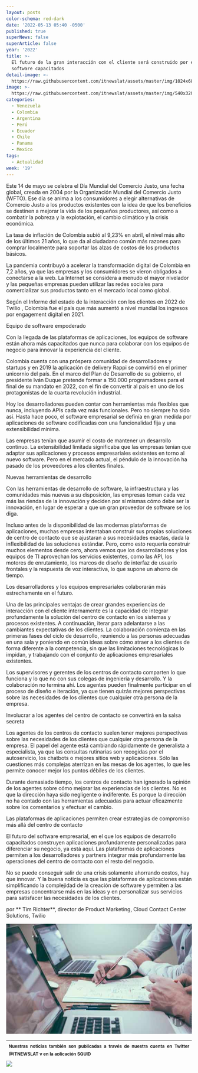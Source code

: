 ```yaml
---
layout: posts
color-schema: red-dark
date: '2022-05-13 05:40 -0500'
published: true
superNews: false
superArticle: false
year: '2022'
title: >-
  El futuro de la gran interacción con el cliente será construido por equipos de
  software capacitados
detail-image: >-
  https://raw.githubusercontent.com/itnewslat/assets/master/img/1024x680/Clientes-g.jpg
image: >-
  https://raw.githubusercontent.com/itnewslat/assets/master/img/540x320/Clientes-p.jpg
categories:
  - Venezuela
  - Colombia
  - Argentina
  - Perú
  - Ecuador
  - Chile
  - Panama
  - Mexico
tags:
  - Actualidad
week: '19'
---
```

Este 14 de mayo se celebra el Día Mundial del Comercio Justo, una fecha global, creada en 2004 por la Organización Mundial del Comercio Justo (WFTO). Ese día se anima a los consumidores a elegir alternativas de Comercio Justo a los productos existentes con la idea de que los beneficios se destinen a mejorar la vida de los pequeños productores, así como a combatir la pobreza y la explotación, el cambio climático y la crisis económica.
 
La tasa de inflación de Colombia subió al 9,23% en abril, el nivel más alto de los últimos 21 años, lo que da al ciudadano común más razones para comprar localmente para soportar las alzas de costos de los productos básicos.
 
La pandemia contribuyó a acelerar la transformación digital de Colombia en 7,2 años, ya que las empresas y los consumidores se vieron obligados a conectarse a la web. La Internet se considera a menudo el mayor nivelador y las pequeñas empresas pueden utilizar las redes sociales para comercializar sus productos tanto en el mercado local como global.
 
Según el Informe del estado de la interacción con los clientes en 2022 de Twilio , Colombia fue el país que más aumentó a nivel mundial los ingresos por engagement digital en 2021.



Equipo de software empoderado
 
Con la llegada de las plataformas de aplicaciones, los equipos de software están ahora más capacitados que nunca para colaborar con los equipos de negocio para innovar la experiencia del cliente.
 
Colombia cuenta con una próspera comunidad de desarrolladores y startups y en 2019  la aplicación de delivery Rappi se convirtió en el primer unicornio del país. En el marco del Plan de Desarrollo de su gobierno, el presidente Iván Duque pretende formar a 150.000 programadores para el final de su mandato en 2022, con el fin de convertir al país en uno de los protagonistas de la cuarta revolución industrial. 
 
Hoy los desarrolladores pueden contar con herramientas más flexibles que nunca, incluyendo APIs cada vez más funcionales. Pero no siempre ha sido así. Hasta hace poco, el software empresarial se definía en gran medida por aplicaciones de software codificadas con una funcionalidad fija y una extensibilidad mínima.
 
Las empresas tenían que asumir el costo de mantener un desarrollo continuo. La extensibilidad limitada significaba que las empresas tenían que adaptar sus aplicaciones y procesos empresariales existentes en torno al nuevo software. Pero en el mercado actual, el péndulo de la innovación ha pasado de los proveedores a los clientes finales. 
 
Nuevas herramientas de desarrollo
 
Con las herramientas de desarrollo de software, la infraestructura y las comunidades más nuevas a su disposición, las empresas toman cada vez más las riendas de la innovación y deciden por sí mismas cómo debe ser la innovación, en lugar de esperar a que un gran proveedor de software se los diga. 
 
Incluso antes de la disponibilidad de las modernas plataformas de aplicaciones, muchas empresas intentaban construir sus propias soluciones de centro de contacto que se ajustaran a sus necesidades exactas, dada la inflexibilidad de las soluciones estándar. Pero, como esto requería construir muchos elementos desde cero, ahora vemos que los desarrolladores y los equipos de TI aprovechan los servicios existentes, como las API, los motores de enrutamiento, los marcos de diseño de interfaz de usuario frontales y la respuesta de voz interactiva, lo que supone un ahorro de tiempo.
 
Los desarrolladores y los equipos empresariales colaborarán más estrechamente en el futuro.
 
Una de las principales ventajas de crear grandes experiencias de interacción con el cliente internamente es la capacidad de integrar profundamente la solución del centro de contacto en los sistemas y procesos existentes. A continuación, iterar para adelantarse a las cambiantes expectativas de los clientes. La colaboración comienza en las primeras fases del ciclo de desarrollo, reuniendo a las personas adecuadas en una sala y poniendo en común ideas sobre cómo atraer a los clientes de forma diferente a la competencia, sin que las limitaciones tecnológicas lo impidan, y trabajando con el conjunto de aplicaciones empresariales existentes.
 
Los supervisores y gerentes de los centros de contacto comparten lo que funciona y lo que no con sus colegas de ingeniería y desarrollo. Y la colaboración no termina ahí. Los agentes pueden finalmente participar en el proceso de diseño e iteración, ya que tienen quizás mejores perspectivas sobre las necesidades de los clientes que cualquier otra persona de la empresa.
 
Involucrar a los agentes del centro de contacto se convertirá en la salsa secreta
 
Los agentes de los centros de contacto suelen tener mejores perspectivas sobre las necesidades de los clientes que cualquier otra persona de la empresa. El papel del agente está cambiando rápidamente de generalista a especialista, ya que las consultas rutinarias son recogidas por el autoservicio, los chatbots o mejores sitios web y aplicaciones. Sólo las cuestiones más complejas aterrizan en las mesas de los agentes, lo que les permite conocer mejor los puntos débiles de los clientes.
 
Durante demasiado tiempo, los centros de contacto han ignorado la opinión de los agentes sobre cómo mejorar las experiencias de los clientes. No es que la dirección haya sido negligente o indiferente. Es porque la dirección no ha contado con las herramientas adecuadas para actuar eficazmente sobre los comentarios y efectuar el cambio. 
 
Las plataformas de aplicaciones permiten crear estrategias de compromiso más allá del centro de contacto
 
El futuro del software empresarial, en el que los equipos de desarrollo capacitados construyen aplicaciones profundamente personalizadas para diferenciar su negocio, ya está aquí. Las plataformas de aplicaciones permiten a los desarrolladores y partners  integrar más profundamente las operaciones del centro de contacto con el resto del negocio.
 
No se puede conseguir salir de una crisis solamente ahorrando costos, hay que innovar. Y la buena noticia es que las plataformas de aplicaciones están simplificando la complejidad de la creación de software y permiten a las empresas concentrarse más en las ideas y en personalizar sus servicios para satisfacer las necesidades de los clientes.

por ** Tim Richter**, director de Product Marketing, Cloud Contact Center Solutions, Twilio

![](https://raw.githubusercontent.com/itnewslat/assets/master/img/540x320/Clientes-p.jpg)

<table style="height: 42px;" width="569">
<tbody>
<tr>
<td style="text-align: justify;"><sub><strong>Nuestras noticias también son publicadas a través de nuestra cuenta en Twitter <a href="https://twitter.com/itnewslat?lang=es">@ITNEWSLAT</a> y en la aplicación <a href="https://squidapp.co/en/">SQUID</a></strong></sub></td>
</tr>
</tbody>
</table>

<img src="https://tracker.metricool.com/c3po.jpg?hash=56f88a41e39ab42c063cc51676587a04"/>